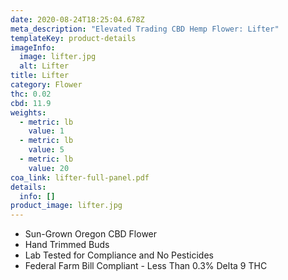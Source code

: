 ```yaml
---
date: 2020-08-24T18:25:04.678Z
meta_description: "Elevated Trading CBD Hemp Flower: Lifter"
templateKey: product-details
imageInfo:
  image: lifter.jpg
  alt: Lifter
title: Lifter
category: Flower
thc: 0.02
cbd: 11.9
weights:
  - metric: lb
    value: 1
  - metric: lb
    value: 5
  - metric: lb
    value: 20
coa_link: lifter-full-panel.pdf
details:
  info: []
product_image: lifter.jpg
---
```



* Sun-Grown Oregon CBD Flower
* Hand Trimmed Buds
* Lab Tested for Compliance and No Pesticides
* Federal Farm Bill Compliant - Less Than 0.3% Delta 9 THC